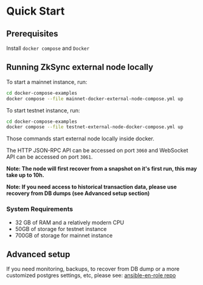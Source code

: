 # Quick Start

## Prerequisites

Install `docker compose` and `Docker`

## Running ZkSync external node locally

To start a mainnet instance, run:

```sh
cd docker-compose-examples
docker compose --file mainnet-docker-external-node-compose.yml up
```

To start testnet instance, run:

```sh
cd docker-compose-examples
docker compose --file testnet-external-node-docker-compose.yml up
```

Those commands start external node locally inside docker.

The HTTP JSON-RPC API can be accessed on port `3060` and WebSocket API can be accessed on port `3061`.

**Note: The node will first recover from a snapshot on it's first run, this may take up to 10h.**

**Note: If you need access to historical transaction data, please use recovery from DB dumps (see Advanced setup
section)**

### System Requirements

- 32 GB of RAM and a relatively modern CPU
- 50GB of storage for testnet instance
- 700GB of storage for mainnet instance

## Advanced setup

If you need monitoring, backups, to recover from DB dump or a more customized postgres settings, etc, please see:
[ansible-en-role repo](https://github.com/matter-labs/ansible-en-role)
